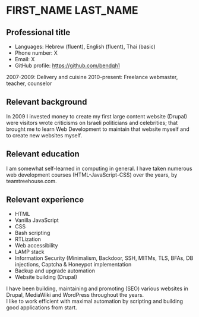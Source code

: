 # FIRST_NAME LAST_NAME
## Professional title

* Languages: Hebrew (fluent), English (fluent), Thai (basic)<br>
* Phone number: X<br>
* Email: X<br>
* GitHub profile: https://github.com/bendqh1

2007-2009: Delivery and cuisine
2010-present: Freelance webmaster, teacher, counselor


## Relevant background
In 2009 I invested money to create my first large content website (Drupal) were visitors wrote criticisms on Israeli politicians and celebrities; that brought me to learn Web Development to maintain that website myself and to create new websites myself.

## Relevant education
I am somewhat self-learned in computing in general. I have taken numerous web development courses (HTML-JavaScript-CSS) over the years, by teamtreehouse.com.

## Relevant experience
* HTML
* Vanilla JavaScript
* CSS
* Bash scripting
* RTLization
* Web accessibility
* LAMP stack
* Information Security (Minimalism, Backdoor, SSH, MITMs, TLS, BFAs, DB injections, Captcha & Honeypot implementation
* Backup and upgrade automation
* Website building (Drupal)

I have been building, maintaining and promoting (SEO) various websites in Drupal, MediaWiki and WordPress throughout the years.<br>
I like to work efficient with maximal automation by scripting and building good applications from start.
